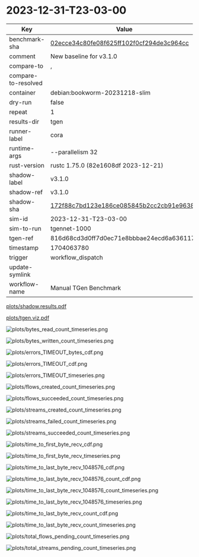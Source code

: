 # 2023-12-31-T23-03-00

| Key | Value |
|-----|-------|
| benchmark-sha | [02ecce34c80fe08f625ff102f0cf294de3c964cc](https://github.com/shadow/benchmark/commit/02ecce34c80fe08f625ff102f0cf294de3c964cc) |
| comment | New baseline for v3.1.0 |
| compare-to | , |
| compare-to-resolved |  |
| container | debian:bookworm-20231218-slim |
| dry-run | false |
| repeat | 1 |
| results-dir | tgen |
| runner-label | cora |
| runtime-args | --parallelism 32 |
| rust-version | rustc 1.75.0 (82e1608df 2023-12-21) |
| shadow-label | v3.1.0 |
| shadow-ref | v3.1.0 |
| shadow-sha | [172f88c7bd123e186ce085845b2cc2cb91e96380](https://github.com/shadow/shadow/commit/172f88c7bd123e186ce085845b2cc2cb91e96380) |
| sim-id | 2023-12-31-T23-03-00 |
| sim-to-run | tgennet-1000 |
| tgen-ref | 816d68cd3d0ff7d0ec71e8bbbae24ecd6a636117 |
| timestamp | 1704063780 |
| trigger | workflow_dispatch |
| update-symlink |  |
| workflow-name | Manual TGen Benchmark |

[plots/shadow.results.pdf](plots/shadow.results.pdf)

[plots/tgen.viz.pdf](plots/tgen.viz.pdf)

![plots/bytes_read_count_timeseries.png](plots/bytes_read_count_timeseries.png)

![plots/bytes_written_count_timeseries.png](plots/bytes_written_count_timeseries.png)

![plots/errors_TIMEOUT_bytes_cdf.png](plots/errors_TIMEOUT_bytes_cdf.png)

![plots/errors_TIMEOUT_cdf.png](plots/errors_TIMEOUT_cdf.png)

![plots/errors_TIMEOUT_timeseries.png](plots/errors_TIMEOUT_timeseries.png)

![plots/flows_created_count_timeseries.png](plots/flows_created_count_timeseries.png)

![plots/flows_succeeded_count_timeseries.png](plots/flows_succeeded_count_timeseries.png)

![plots/streams_created_count_timeseries.png](plots/streams_created_count_timeseries.png)

![plots/streams_failed_count_timeseries.png](plots/streams_failed_count_timeseries.png)

![plots/streams_succeeded_count_timeseries.png](plots/streams_succeeded_count_timeseries.png)

![plots/time_to_first_byte_recv_cdf.png](plots/time_to_first_byte_recv_cdf.png)

![plots/time_to_first_byte_recv_timeseries.png](plots/time_to_first_byte_recv_timeseries.png)

![plots/time_to_last_byte_recv_1048576_cdf.png](plots/time_to_last_byte_recv_1048576_cdf.png)

![plots/time_to_last_byte_recv_1048576_count_cdf.png](plots/time_to_last_byte_recv_1048576_count_cdf.png)

![plots/time_to_last_byte_recv_1048576_count_timeseries.png](plots/time_to_last_byte_recv_1048576_count_timeseries.png)

![plots/time_to_last_byte_recv_1048576_timeseries.png](plots/time_to_last_byte_recv_1048576_timeseries.png)

![plots/time_to_last_byte_recv_count_cdf.png](plots/time_to_last_byte_recv_count_cdf.png)

![plots/time_to_last_byte_recv_count_timeseries.png](plots/time_to_last_byte_recv_count_timeseries.png)

![plots/total_flows_pending_count_timeseries.png](plots/total_flows_pending_count_timeseries.png)

![plots/total_streams_pending_count_timeseries.png](plots/total_streams_pending_count_timeseries.png)
